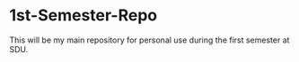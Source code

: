 # 1st-Semester-Repo
This will be my main repository for personal use during the first semester at SDU.
